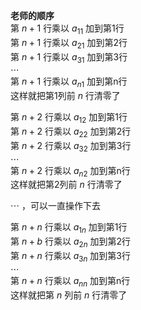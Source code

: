 **老师的顺序**  
第 $n+1$ 行乘以 $a_{11}$ 加到第1行  
第 $n+1$ 行乘以 $a_{21}$ 加到第2行  
第 $n+1$ 行乘以 $a_{31}$ 加到第3行  
$\cdots$  
第 $n+1$ 行乘以 $a_{n1}$ 加到第n行  
这样就把第1列前 $n$ 行清零了  
  
第 $n+2$ 行乘以 $a_{12}$ 加到第1行  
第 $n+2$ 行乘以 $a_{22}$ 加到第2行  
第 $n+2$ 行乘以 $a_{32}$ 加到第3行  
$\cdots$  
第 $n+2$ 行乘以 $a_{n2}$ 加到第n行  
这样就把第2列前 $n$ 行清零了  
  
$\cdots$ ，可以一直操作下去  
  
第 $n+n$ 行乘以 $a_{1n}$ 加到第1行  
第 $n+b$ 行乘以 $a_{2n}$ 加到第2行  
第 $n+n$ 行乘以 $a_{3n}$ 加到第3行  
$\cdots$  
第 $n+n$ 行乘以 $a_{nn}$ 加到第n行  
这样就把第 $n$ 列前 $n$ 行清零了  
